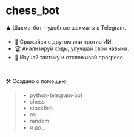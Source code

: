 # chess_bot
♟️ Шахматбот – удобные шахматы в Telegram.
- 🧩 Сражайся с другом или против ИИ.
- 🏆 Анализируй ходы, улучшай свои навыки.
- 🧠 Изучай тактику и отслеживай прогресс.

&nbsp;
&nbsp;

🛠️ Создано с помощью:
> - python-telegram-bot
> - chess
> - stockfish
> - os
> - random  
> - _и др..._

